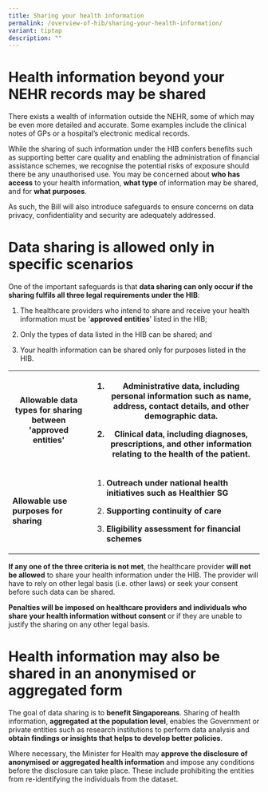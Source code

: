 ```yaml
---
title: Sharing your health information
permalink: /overview-of-hib/sharing-your-health-information/
variant: tiptap
description: ""
---
```

<h1>Health information beyond your NEHR records may be shared</h1><p>There exists a wealth of information outside the NEHR, some of which may be even more detailed and accurate. Some examples include the clinical notes of GPs or a hospital’s electronic medical records.</p><p>While the sharing of such information under the HIB confers benefits such as supporting better care quality and enabling the administration of financial assistance schemes, we recognise the potential risks of exposure should there be any unauthorised use. You may be concerned about <strong>who has access</strong> to your health information, <strong>what type</strong> of information may be shared, and for <strong>what purposes</strong>. &nbsp;</p><p>As such, the Bill will also introduce safeguards to ensure concerns on data privacy, confidentiality and security are adequately addressed.</p><h1>Data sharing is allowed only in specific scenarios</h1><p>One of the important safeguards is that <strong>data sharing can only occur if the sharing fulfils all three legal requirements under the HIB</strong>:</p><ol data-tight="true" class="tight"><li><p>The healthcare providers who intend to share and receive your health information must be '<strong>approved entities</strong>' listed in the HIB;</p></li><li><p>Only the types of data listed in the HIB can be shared; and</p></li><li><p>Your health information can be shared only for purposes listed in the HIB.</p></li></ol><table><tbody><tr><th rowspan="1" colspan="1"><p>Allowable data types for sharing between 'approved entities'</p></th><th rowspan="1" colspan="1"><ol data-tight="true" class="tight"><li><p><strong>Administrative data, including personal information such as name, address, contact details, and other demographic data.</strong></p></li><li><p>Clinical data, including diagnoses, prescriptions, and other information relating to the health of the patient.</p></li></ol></th></tr><tr><td rowspan="1" colspan="1"><p><strong>Allowable use purposes for sharing</strong></p></td><td rowspan="1" colspan="1"><ol data-tight="true" class="tight"><li><p><strong>Outreach under national health initiatives such as Healthier SG</strong></p></li><li><p><strong>Supporting continuity of care</strong></p></li><li><p><strong>Eligibility&nbsp;assessment for financial schemes</strong></p></li></ol></td></tr></tbody></table><p><strong>If any one of the three criteria is not met</strong>, the healthcare provider <strong>will not be allowed</strong> to share your health information under the HIB. The provider will have to rely on other legal basis (i.e. other laws) or seek your consent before such data can be shared.</p><p><strong>Penalties will be imposed on healthcare providers and individuals who share your health information without consent </strong>or if they are unable to justify the sharing on any other legal basis.</p><h1>Health information may also be shared in an anonymised or aggregated form</h1><p>The goal of data sharing is to <strong>benefit Singaporeans</strong>. Sharing of health information, <strong>aggregated at the population level</strong>, enables the Government or private entities such as research institutions to perform data analysis and <strong>obtain findings or insights that helps to develop better policies</strong>.</p><p>Where necessary, the Minister for Health may <strong>approve the disclosure of anonymised or aggregated health information</strong> and impose any conditions before the disclosure can take place. These include prohibiting the entities from re-identifying the individuals from the dataset.</p><p></p>